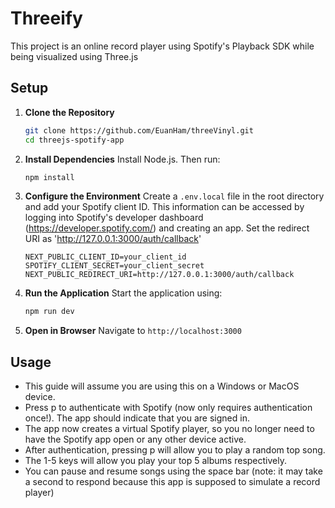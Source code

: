 # Threeify

This project is an online record player using Spotify's Playback SDK while being visualized using Three.js

## Setup

1. **Clone the Repository**
   ```bash
   git clone https://github.com/EuanHam/threeVinyl.git
   cd threejs-spotify-app
   ```

2. **Install Dependencies**
   Install Node.js. Then run:
   ```bash
   npm install
   ```

3. **Configure the Environment**
   Create a `.env.local` file in the root directory and add your Spotify client ID. This information can be accessed by logging into Spotify's developer dashboard (https://developer.spotify.com/) and creating an app. Set the redirect URI as 'http://127.0.0.1:3000/auth/callback'
   ```
   NEXT_PUBLIC_CLIENT_ID=your_client_id
   SPOTIFY_CLIENT_SECRET=your_client_secret
   NEXT_PUBLIC_REDIRECT_URI=http://127.0.0.1:3000/auth/callback
   ```

4. **Run the Application**
   Start the application using:
   ```bash
   npm run dev
   ```

5. **Open in Browser**
   Navigate to `http://localhost:3000`

## Usage
- This guide will assume you are using this on a Windows or MacOS device.
- Press p to authenticate with Spotify (now only requires authentication once!). The app should indicate that you are signed in.
- The app now creates a virtual Spotify player, so you no longer need to have the Spotify app open or any other device active.
- After authentication, pressing p will allow you to play a random top song.
- The 1-5 keys will allow you play your top 5 albums respectively.
- You can pause and resume songs using the space bar (note: it may take a second to respond because this app is supposed to simulate a record player)